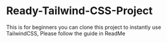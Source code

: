 # Ready-Tailwind-CSS-Project
This is for beginners you can clone this project to instantly use TailwindCSS, Please follow the guide in ReadMe
